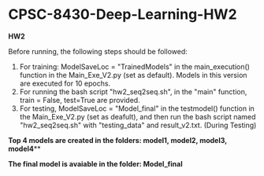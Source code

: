 # CPSC-8430-Deep-Learning-HW2

**HW2**

Before running, the following steps should be followed:
1. For training: ModelSaveLoc = "TrainedModels" in the main_execution() function in the Main_Exe_V2.py (set as default). Models in this version are executed for 10 epochs.
2. For running the bash script "hw2_seq2seq.sh", in the "main" function, train = False, test=True are provided.
3. For testing, ModelSaveLoc = "Model_final" in the testmodel() function in the Main_Exe_V2.py (set as deafult), and then run the bash script named "hw2_seq2seq.sh" with "testing_data" and result_v2.txt. (During Testing)

**Top 4 models are created in the folders: model1, model2, model3, model4****

**The final model is avaiable in the folder: Model_final**
